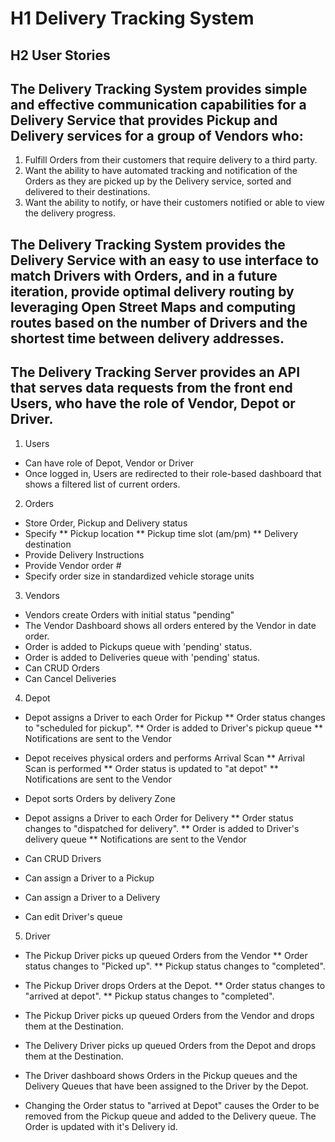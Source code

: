# H1 Delivery Tracking System
## H2 User Stories
## The Delivery Tracking System provides simple and effective communication capabilities for a Delivery Service that provides Pickup and Delivery services for a group of Vendors who:
1. Fulfill Orders from their customers that require delivery to a third party.
2. Want the ability to have automated tracking and notification of the Orders as they are picked up by the Delivery service, sorted and delivered to their destinations.
3. Want the ability to notify, or have their customers notified or able to view the delivery progress.
## The Delivery Tracking System provides the Delivery Service with an easy to use interface to match Drivers with Orders, and in a future iteration, provide optimal delivery routing by leveraging Open Street Maps and computing routes based on the number of Drivers and the shortest time between delivery addresses.

## The Delivery Tracking Server provides an API that serves data requests from the front end Users, who have the role of Vendor, Depot or Driver. 
1. Users
  * Can have role of Depot, Vendor or Driver
  * Once logged in, Users are redirected to their role-based dashboard that shows a filtered list of current orders. 

2. Orders
  * Store Order, Pickup and Delivery status
  * Specify 
    ** Pickup location
    ** Pickup time slot (am/pm) 
    ** Delivery destination
  * Provide Delivery Instructions
  * Provide Vendor order #
  * Specify order size in standardized vehicle storage units

3. Vendors 
  * Vendors create Orders with initial status "pending"
  * The Vendor Dashboard shows all orders entered by the Vendor in date order.
  * Order is added to Pickups queue with 'pending' status.
  * Order is added to Deliveries queue with 'pending' status.
  * Can CRUD Orders
  * Can Cancel Deliveries

4. Depot 
  * Depot assigns a Driver to each Order for Pickup
    ** Order status changes to "scheduled for pickup". 
    ** Order is added to Driver's pickup queue
    ** Notifications are sent to the Vendor

  * Depot receives physical orders and performs Arrival Scan
    ** Arrival Scan is performed 
    ** Order status is updated to "at depot"
    ** Notifications are sent to the Vendor
  * Depot sorts Orders by delivery Zone  
  * Depot assigns a Driver to each Order for Delivery
    ** Order status changes to "dispatched for delivery". 
    ** Order is added to Driver's delivery queue
    ** Notifications are sent to the Vendor
  * Can CRUD Drivers 
  * Can assign a Driver to a Pickup
  * Can assign a Driver to a Delivery
  * Can edit Driver's queue

5. Driver 
  * The Pickup Driver picks up queued Orders from the Vendor
    ** Order status changes to "Picked up". 
    ** Pickup status changes to "completed". 
  * The Pickup Driver drops Orders at the Depot.
    ** Order status changes to "arrived at depot". 
    ** Pickup status changes to "completed". 

  * The Pickup Driver picks up queued Orders from the Vendor and drops them at the Destination.

  * The Delivery Driver picks up queued Orders from the Depot and drops them at the Destination.

  * The Driver dashboard shows Orders in the Pickup queues and the Delivery Queues that have been assigned to the Driver by the Depot.

  * Changing the Order status to "arrived at Depot" causes the Order  to be removed from the Pickup queue and added to the Delivery queue. The Order is updated with it's Delivery id.

